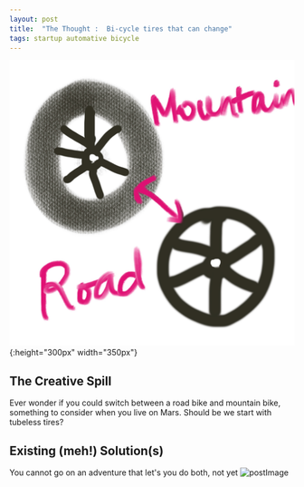 ```yaml
---
layout: post
title:  "The Thought :  Bi-cycle tires that can change"
tags: startup automative bicycle
---
```

![bikeTires](/public/img/post/bikeTiresThatCanCHange.jpeg){:height="300px" width="350px"}
<!-- ![postImage](/public/img/logo.jpg){:.foo} --> 

## The Creative Spill
Ever wonder if you could switch between a road bike and mountain bike, something to consider when you live on Mars.
Should be we start with tubeless tires?
## Existing (meh!) Solution(s)
You cannot go on an adventure that let's you do both, not yet
![postImage](https://www.sportivecyclist.com/wp-content/uploads/hybrid-vs-road-bike.jpg)
